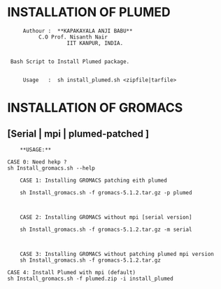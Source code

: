 #               INSTALLATION OF PLUMED

         
         Authour :  **KAPAKAYALA ANJI BABU**
	 	      C.O Prof. Nisanth Nair
                       IIT KANPUR, INDIA.
        

	 Bash Script to Install Plumed package.
                       
   
         Usage   :  sh install_plumed.sh <zipfile|tarfile>    
       

#               INSTALLATION OF GROMACS
##          [Serial | mpi | plumed-patched ]  


                   
        **USAGE:**

	CASE 0: Need hekp ?
	sh Install_gromacs.sh --help

        CASE 1: Installing GROMACS patching eith plumed

        sh Install_gromacs.sh -f gromacs-5.1.2.tar.gz -p plumed
 

 
        CASE 2: Installing GROMACS without mpi [serial version]

        sh Install_gromacs.sh -f gromacs-5.1.2.tar.gz -m serial



        CASE 3: Installing GROMACS without patching plumed mpi version
        sh Install_gromacs.sh -f gromacs-5.1.2.tar.gz 
	
	CASE 4: Install Plumed with mpi (default)
	sh Install_gromacs.sh -f plumed.zip -i install_plumed
 
                    
